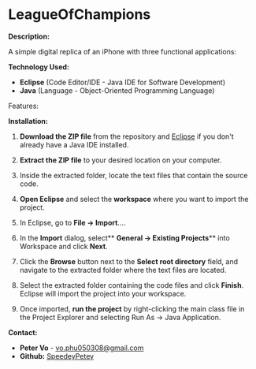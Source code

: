 # LeagueOfChampions

**Description:**

A simple digital replica of an iPhone with three functional applications:


**Technology Used:**

- **Eclipse** (Code Editor/IDE - Java IDE for Software Development)
- **Java** (Language - Object-Oriented Programming Language)
  
Features:

**Installation:**

1. **Download the ZIP file** from the repository and [Eclipse](https://eclipseide.org/) if you don't already have a Java IDE installed.

2. **Extract the ZIP file** to your desired location on your computer.

3. Inside the extracted folder, locate the text files that contain the source code.

4. **Open Eclipse** and select the **workspace** where you want to import the project.

5. In Eclipse, go to **File → Import**....

6. In the **Import** dialog, select** **General → Existing Projects**** into Workspace and click **Next**.

7. Click the **Browse** button next to the **Select root directory** field, and navigate to the extracted folder where the text files are located.

8. Select the extracted folder containing the code files and click **Finish**. Eclipse will import the project into your workspace.

9. Once imported, **run the project** by right-clicking the main class file in the Project Explorer and selecting Run As → Java Application.

**Contact:**
- **Peter Vo** - vo.phu050308@gmail.com
- **Github:** [SpeedeyPetey](https://github.com/SpeedeyPetey)
